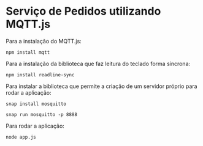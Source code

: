 # Serviço de Pedidos utilizando MQTT.js

Para a instalação do MQTT.js:
```
npm install mqtt
```

Para a instalação da biblioteca que faz leitura do teclado forma síncrona:
```
npm install readline-sync
```

Para instalar a biblioteca que permite a criação de um servidor próprio para rodar a aplicação:
```
snap install mosquitto
```

```
snap run mosquitto -p 8888
```

Para rodar a aplicação:
```
node app.js
```
